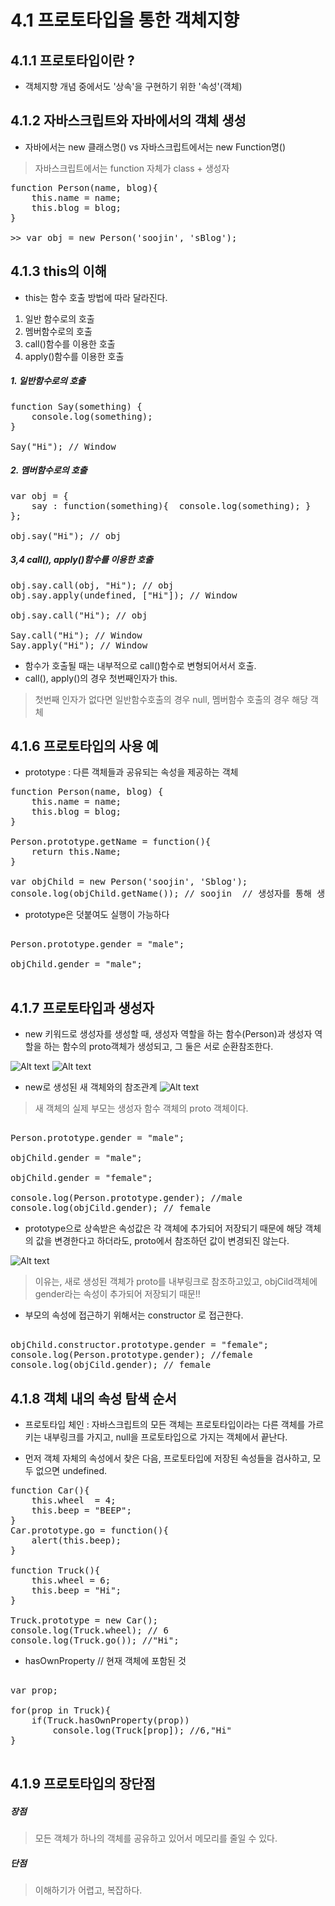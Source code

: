 4.1 프로토타입을 통한 객체지향
=============================
4.1.1 프로토타입이란 ?
-----------------------------
* 객체지향 개념 중에서도 '상속'을 구현하기 위한 '속성'(객체)

4.1.2 자바스크립트와 자바에서의 객체 생성
--------------------------------------
* 자바에서는 new 클래스명() vs 자바스크립트에서는 new Function명()
> 자바스크립트에서는 function 자체가 class + 생성자

<pre>
function Person(name, blog){
    this.name = name;
    this.blog = blog;
}

>> var obj = new Person('soojin', 'sBlog');
</pre>

4.1.3 this의 이해
--------------------
* this는 함수 호출 방법에 따라 달라진다.

1. 일반 함수로의 호출
2. 멤버함수로의 호출
3. call()함수를 이용한 호출
4. apply()함수를 이용한 호출

##### 1. 일반함수로의 호출
<pre>
function Say(something) {
	console.log(something);
}

Say("Hi"); // Window
</pre>

##### 2. 멤버함수로의 호출
<pre>
var obj = {
	say : function(something){  console.log(something); }
};

obj.say("Hi"); // obj
</pre>

##### 3,4 call(), apply()함수를 이용한 호출

<pre>
obj.say.call(obj, "Hi"); // obj
obj.say.apply(undefined, ["Hi"]); // Window

obj.say.call("Hi"); // obj

Say.call("Hi"); // Window
Say.apply("Hi"); // Window
</pre>

* 함수가 호출될 때는 내부적으로 call()함수로 변형되어서서 호출.
* call(), apply()의 경우 첫번째인자가 this.
> 첫번째 인자가 없다면 일반함수호출의 경우 null, 멤버함수 호출의 경우 해당 객체

4.1.6 프로토타입의 사용 예
-----------------------
* prototype : 다른 객체들과 공유되는 속성을 제공하는 객체

<pre>
function Person(name, blog) {
    this.name = name;
    this.blog = blog;
}

Person.prototype.getName = function(){
	return this.Name;
}

var objChild = new Person('soojin', 'Sblog');
console.log(objChild.getName()); // soojin  // 생성자를 통해 생성 된 객체들이 prototype을 공유한다.
</pre>

* prototype은 덧붙여도 실행이 가능하다

<pre>

Person.prototype.gender = "male";

objChild.gender = "male";

</pre>

4.1.7 프로토타입과 생성자
-----------------------------
* new 키워드로 생성자를 생성할 때, 생성자 역할을 하는 함수(Person)과 생성자 역할을 하는 함수의 proto객체가 생성되고,
그 둘은 서로 순환참조한다.

![Alt text](D:\Study_Javascript-master\Study_Javascript-master\이수진\프로토타입1.PNG)
![Alt text](D:\Study_Javascript-master\Study_Javascript-master\이수진\프로토타입.PNG)

* new로 생성된 새 객체와의 참조관계
![Alt text](D:\Study_Javascript-master\Study_Javascript-master\이수진\프로토타입과뉴오브젝트.PNG)
> 새 객체의 실제 부모는 생성자 함수 객체의 proto 객체이다.


<pre>

Person.prototype.gender = "male";

objChild.gender = "male";

objChild.gender = "female";

console.log(Person.prototype.gender); //male
console.log(objCild.gender); // female
</pre>

* prototype으로 상속받은 속성값은 각 객체에 추가되어 저장되기 때문에 해당 객체의 값을 변경한다고 하더라도, proto에서 참조하던 값이 변경되진 않는다.

![Alt text](D:\Study_Javascript-master\Study_Javascript-master\이수진\프로토타입과뉴오브젝트2.PNG)
> 이유는, 새로 생성된 객체가 proto를 내부링크로 참조하고있고, objCild객체에 gender라는 속성이 추가되어 저장되기 때문!!

* 부모의 속성에 접근하기 위해서는 constructor 로 접근한다.

<pre>

objChild.constructor.prototype.gender = "female";
console.log(Person.prototype.gender); //female
console.log(objCild.gender); // female
</pre>



4.1.8 객체 내의 속성 탐색 순서
-----------------------------
* 프로토타입 체인 : 자바스크립트의 모든 객체는 프로토타입이라는 다른 객체를 가르키는 내부링크를 가지고, null을 프로토타입으로 가지는 객체에서 끝난다.

* 먼저 객체 자체의 속성에서 찾은 다음, 프로토타입에 저장된 속성들을 검사하고, 모두 없으면 undefined.

<pre>
function Car(){
    this.wheel  = 4;
    this.beep = "BEEP";
}
Car.prototype.go = function(){
	alert(this.beep);
}

function Truck(){
	this.wheel = 6;
    this.beep = "Hi";
}

Truck.prototype = new Car();
console.log(Truck.wheel); // 6
console.log(Truck.go()); //"Hi";
</pre>

* hasOwnProperty // 현재 객체에 포함된 것

<pre>

var prop;

for(prop in Truck){
	if(Truck.hasOwnProperty(prop))
    	console.log(Truck[prop]); //6,"Hi"
}

</pre>

4.1.9 프로토타입의 장단점
-----------------------------

##### 장점
> 모든 객체가 하나의 객체를 공유하고 있어서 메모리를 줄일 수 있다.

##### 단점
> 이해하기가 어렵고, 복잡하다.